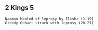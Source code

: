 ## 2 Kings 5

```
Naaman healed of leprosy by Elisha (1-19)
Greedy Gehazi struck with leprosy (20-27)
```

